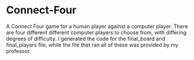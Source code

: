 # Connect-Four
A Connect Four game for a human player against a computer player. There are four different different computer players to choose from, with differing degrees of difficulty. I generated the code for the final_board and final_players file, while the file that ran all of these was provided by my professor. 
